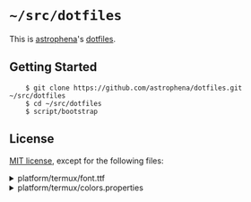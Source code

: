 # `~/src/dotfiles`

This is [astrophena]'s [dotfiles].

## Getting Started

        $ git clone https://github.com/astrophena/dotfiles.git ~/src/dotfiles
        $ cd ~/src/dotfiles
        $ script/bootstrap

## License

[MIT license], except for the following files:

<details>
  <summary>platform/termux/font.ttf</summary>

  The work in the Hack project is Copyright 2018 Source Foundry Authors and licensed under the MIT License

  The work in the DejaVu project was committed to the public domain.

  Bitstream Vera Sans Mono Copyright 2003 Bitstream Inc. and licensed under the Bitstream Vera License with Reserved Font Names "Bitstream" and "Vera"

  ## MIT License

  Copyright (c) 2018 Source Foundry Authors

  Permission is hereby granted, free of charge, to any person obtaining a copy
  of this software and associated documentation files (the "Software"), to deal
  in the Software without restriction, including without limitation the rights
  to use, copy, modify, merge, publish, distribute, sublicense, and/or sell
  copies of the Software, and to permit persons to whom the Software is
  furnished to do so, subject to the following conditions:

  The above copyright notice and this permission notice shall be included in all
  copies or substantial portions of the Software.

  THE SOFTWARE IS PROVIDED "AS IS", WITHOUT WARRANTY OF ANY KIND, EXPRESS OR
  IMPLIED, INCLUDING BUT NOT LIMITED TO THE WARRANTIES OF MERCHANTABILITY,
  FITNESS FOR A PARTICULAR PURPOSE AND NONINFRINGEMENT. IN NO EVENT SHALL THE
  AUTHORS OR COPYRIGHT HOLDERS BE LIABLE FOR ANY CLAIM, DAMAGES OR OTHER
  LIABILITY, WHETHER IN AN ACTION OF CONTRACT, TORT OR OTHERWISE, ARISING FROM,
  OUT OF OR IN CONNECTION WITH THE SOFTWARE OR THE USE OR OTHER DEALINGS IN THE
  SOFTWARE.

  ## Bitstream Vera License

  Copyright (c) 2003 by Bitstream, Inc. All Rights Reserved. Bitstream Vera is a trademark of Bitstream, Inc.

  Permission is hereby granted, free of charge, to any person obtaining a copy of the fonts accompanying this license ("Fonts") and associated documentation files (the "Font Software"), to reproduce and distribute the Font Software, including without limitation the rights to use, copy, merge, publish, distribute, and/or sell copies of the Font Software, and to permit persons to whom the Font Software is furnished to do so, subject to the following conditions:

  The above copyright and trademark notices and this permission notice shall be included in all copies of one or more of the Font Software typefaces.

  The Font Software may be modified, altered, or added to, and in particular the designs of glyphs or characters in the Fonts may be modified and additional glyphs or characters may be added to the Fonts, only if the fonts are renamed to names not containing either the words "Bitstream" or the word "Vera".

  This License becomes null and void to the extent applicable to Fonts or Font Software that has been modified and is distributed under the "Bitstream Vera" names.

  The Font Software may be sold as part of a larger software package but no copy of one or more of the Font Software typefaces may be sold by itself.

  THE FONT SOFTWARE IS PROVIDED "AS IS", WITHOUT WARRANTY OF ANY KIND, EXPRESS OR IMPLIED, INCLUDING BUT NOT LIMITED TO ANY WARRANTIES OF MERCHANTABILITY, FITNESS FOR A PARTICULAR PURPOSE AND NONINFRINGEMENT OF COPYRIGHT, PATENT, TRADEMARK, OR OTHER RIGHT. IN NO EVENT SHALL BITSTREAM OR THE GNOME FOUNDATION BE LIABLE FOR ANY CLAIM, DAMAGES OR OTHER LIABILITY, INCLUDING ANY GENERAL, SPECIAL, INDIRECT, INCIDENTAL, OR CONSEQUENTIAL DAMAGES, WHETHER IN AN ACTION OF CONTRACT, TORT OR OTHERWISE, ARISING FROM, OUT OF THE USE OR INABILITY TO USE THE FONT SOFTWARE OR FROM OTHER DEALINGS IN THE FONT SOFTWARE.

  Except as contained in this notice, the names of Gnome, the Gnome Foundation, and Bitstream Inc., shall not be used in advertising or otherwise to promote the sale, use or other dealings in this Font Software without prior written authorization from the Gnome Foundation or Bitstream Inc., respectively. For further information, contact: fonts at gnome dot org.
</details>

<details>
  <summary>platform/termux/colors.properties</summary>

  Base16 Xresources is released under the MIT License:

  > Copyright (C) 2012 [Chris Kempson](http://chriskempson.com)
  >
  > Permission is hereby granted, free of charge, to any person obtaining
  > a copy of this software and associated documentation files (the
  > "Software"), to deal in the Software without restriction, including
  > without limitation the rights to use, copy, modify, merge, publish,
  > distribute, sublicense, and/or sell copies of the Software, and to
  > permit persons to whom the Software is furnished to do so, subject to
  > the following conditions:
  >
  > The above copyright notice and this permission notice shall be
  > included in all copies or substantial portions of the Software.
  >
  > THE SOFTWARE IS PROVIDED "AS IS", WITHOUT WARRANTY OF ANY KIND,
  > EXPRESS OR IMPLIED, INCLUDING BUT NOT LIMITED TO THE WARRANTIES OF
  > MERCHANTABILITY, FITNESS FOR A PARTICULAR PURPOSE AND
  > NONINFRINGEMENT. IN NO EVENT SHALL THE AUTHORS OR COPYRIGHT HOLDERS BE
  > LIABLE FOR ANY CLAIM, DAMAGES OR OTHER LIABILITY, WHETHER IN AN ACTION
  > OF CONTRACT, TORT OR OTHERWISE, ARISING FROM, OUT OF OR IN CONNECTION
</details>

[astrophena]: https://astrophena.me
[dotfiles]: https://dotfiles.github.io
[MIT license]: LICENSE.md
